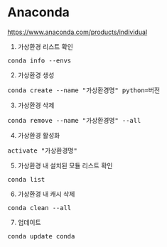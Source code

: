 # Anaconda
https://www.anaconda.com/products/individual   
1. 가상환경 리스트 확인
<pre>
conda info --envs
</pre>
2. 가상환경 생성
<pre>
conda create --name "가상환경명" python=버전
</pre>
3. 가상환경 삭제
<pre>
conda remove --name "가상환경명" --all 
</pre>
4. 가상환경 활성화
<pre>
activate "가상환경명"
</pre>
5. 가상환경 내 설치된 모듈 리스트 확인
<pre>
conda list 
</pre>
6. 가상환경 내 캐시 삭제
<pre>
conda clean --all
</pre>
7. 업데이트
<pre>
conda update conda
</pre>

